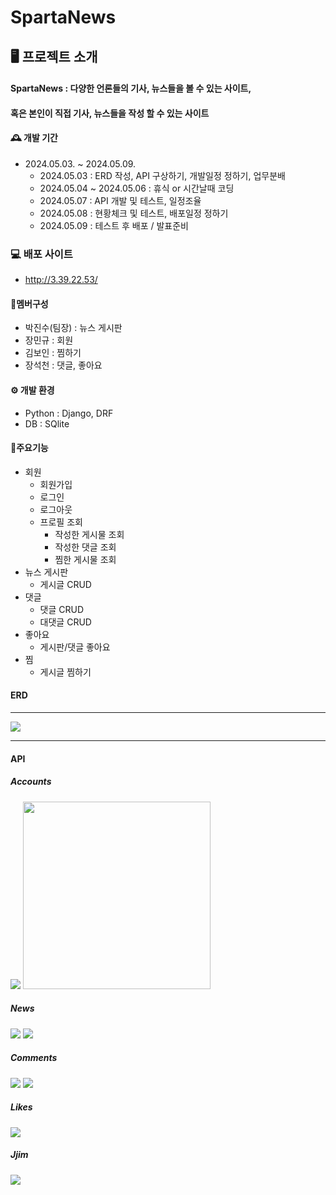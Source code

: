 # SpartaNews

## 🖥️ 프로젝트 소개

#### SpartaNews : 다양한 언론들의 기사, 뉴스들을 볼 수 있는 사이트, 

#### 혹은 본인이 직접 기사, 뉴스들을 작성 할 수 있는 사이트

#### 🕰️ 개발 기간
- 2024.05.03. ~ 2024.05.09.
  - 2024.05.03 : ERD 작성, API 구상하기, 개발일정 정하기, 업무분배
  - 2024.05.04 ~ 2024.05.06 : 휴식 or 시간날때 코딩
  - 2024.05.07 : API 개발 및 테스트, 일정조율
  - 2024.05.08 : 현황체크 및 테스트, 배포일정 정하기
  - 2024.05.09 : 테스트 후 배포 / 발표준비

### 💻 배포 사이트
- http://3.39.22.53/

#### 🤼멤버구성
- 박진수(팀장) : 뉴스 게시판
- 장민규      : 회원
- 김보인      : 찜하기
- 장석천      : 댓글, 좋아요

#### ⚙️ 개발 환경
- Python : Django, DRF
- DB : SQlite

#### 📌주요기능
- 회원
  - 회원가입
  - 로그인
  - 로그아웃
  - 프로필 조회
    - 작성한 게시물 조회
    - 작성한 댓글 조회
    - 찜한 게시물 조회
- 뉴스 게시판
  - 게시글 CRUD
- 댓글
  - 댓글 CRUD
  - 대댓글 CRUD
- 좋아요
  - 게시판/댓글 좋아요
- 찜
  - 게시글 찜하기

#### ERD
---
![](https://velog.velcdn.com/images/jingood/post/03c1af47-2477-418a-b82a-f74bb5c15227/image.png)

---

#### API

##### Accounts

<img src=https://velog.velcdn.com/images/jingood/post/9df138ad-8216-4f11-9e42-348ef2e492d0/image.png>
<img src="https://velog.velcdn.com/images/jingood/post/b4e9652c-2156-41cc-99b2-d1006b5e22ff/image.png" width=300/>

##### News
<img src=https://velog.velcdn.com/images/jingood/post/180e9d83-e23a-44dc-b7d7-e3952b71246e/image.png>
<img src=https://velog.velcdn.com/images/jingood/post/59b4a599-d012-4a88-abf6-a6a3022abf24/image.png>

##### Comments
<img src=https://velog.velcdn.com/images/jingood/post/cea5891a-3f9c-4998-a2b4-4f2b4fee32a0/image.png>
<img src=https://velog.velcdn.com/images/jingood/post/c190de3e-0f98-4cbb-b939-58d99e468a57/image.png>

##### Likes
<img src=https://velog.velcdn.com/images/jingood/post/3d61a931-9bb8-4bdf-bc03-c8c5f1c1a5a6/image.png>

##### Jjim
<img src=https://velog.velcdn.com/images/jingood/post/290f01f9-e919-4374-929e-168582bbc186/image.png>
